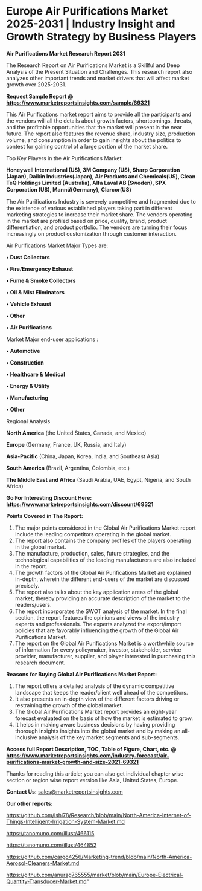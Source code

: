# Europe Air Purifications Market 2025-2031 | Industry Insight and Growth Strategy by Business Players

<strong>Air Purifications Market Research Report 2031</strong>

The Research Report on Air Purifications Market is a Skillful and Deep Analysis of the Present Situation and Challenges. This research report also analyzes other important trends and market drivers that will affect market growth over 2025-2031.

<strong>Request Sample Report @ <a href=https://www.marketreportsinsights.com/sample/69321>https://www.marketreportsinsights.com/sample/69321</a></strong>

This Air Purifications market report aims to provide all the participants and the vendors will all the details about growth factors, shortcomings, threats, and the profitable opportunities that the market will present in the near future. The report also features the revenue share, industry size, production volume, and consumption in order to gain insights about the politics to contest for gaining control of a large portion of the market share.

Top Key Players in the Air Purifications Market:

<strong>Honeywell International (US), 3M Company (US), Sharp Corporation (Japan), Daikin Industries(Japan), Air Products and Chemicals(US), Clean TeQ Holdings Limited (Australia), Alfa Laval AB (Sweden), SPX Corporation (US), Mannứꙺ(Germany), Clarcor(US)</strong>

The Air Purifications Industry is severely competitive and fragmented due to the existence of various established players taking part in different marketing strategies to increase their market share. The vendors operating in the market are profiled based on price, quality, brand, product differentiation, and product portfolio. The vendors are turning their focus increasingly on product customization through customer interaction.

Air Purifications Market Major Types are:

<strong>• Dust Collectors

• Fire/Emergency Exhaust

• Fume & Smoke Collectors

• Oil & Mist Eliminators

• Vehicle Exhaust

• Other

• Air Purifications</strong>

Market Major end-user applications :

<strong>• Automotive

• Construction

• Healthcare & Medical

• Energy & Utility

• Manufacturing

• Other</strong>

Regional Analysis

</u><strong><b>North America</b></strong> (the United States, Canada, and Mexico)

<strong><b>Europe </b></strong>(Germany, France, UK, Russia, and Italy)

<strong><b>Asia-Pacific</b></strong> (China, Japan, Korea, India, and Southeast Asia)

<strong><b>South America</b></strong> (Brazil, Argentina, Colombia, etc.)

<strong><b>The Middle East and Africa</b></strong> (Saudi Arabia, UAE, Egypt, Nigeria, and South Africa)

<strong>Go For Interesting Discount Here: <a href=https://www.marketreportsinsights.com/discount/69321>https://www.marketreportsinsights.com/discount/69321</a></strong>

<strong>Points Covered in The Report:</strong>
<ol>
  <li>The major points considered in the Global Air Purifications Market report include the leading competitors operating in the global market.</li>
  <li>The report also contains the company profiles of the players operating in the global market.</li>
  <li>The manufacture, production, sales, future strategies, and the technological capabilities of the leading manufacturers are also included in the report.</li>
  <li>The growth factors of the Global Air Purifications Market are explained in-depth, wherein the different end-users of the market are discussed precisely.</li>
  <li>The report also talks about the key application areas of the global market, thereby providing an accurate description of the market to the readers/users.</li>
  <li>The report incorporates the SWOT analysis of the market. In the final section, the report features the opinions and views of the industry experts and professionals. The experts analyzed the export/import policies that are favorably influencing the growth of the Global Air Purifications Market.</li>
  <li>The report on the Global Air Purifications Market is a worthwhile source of information for every policymaker, investor, stakeholder, service provider, manufacturer, supplier, and player interested in purchasing this research document.</li>
</ol>
<strong>Reasons for Buying Global Air Purifications Market Report:</strong>

<ol>
  <li>The report offers a detailed analysis of the dynamic competitive landscape that keeps the reader/client well ahead of the competitors.</li>
  <li>It also presents an in-depth view of the different factors driving or restraining the growth of the global market.</li>
  <li>The Global Air Purifications Market report provides an eight-year forecast evaluated on the basis of how the market is estimated to grow.</li>
  <li>It helps in making aware business decisions by having providing thorough insights insights into the global market and by making an all-inclusive analysis of the key market segments and sub-segments.</li>
</ol>
<strong>Access full Report Description, TOC, Table of Figure, Chart, etc. @ <a href=https://www.marketreportsinsights.com/industry-forecast/air-purifications-market-growth-and-size-2021-69321>https://www.marketreportsinsights.com/industry-forecast/air-purifications-market-growth-and-size-2021-69321</a></strong>


Thanks for reading this article; you can also get individual chapter wise section or region wise report version like Asia, United States, Europe.

<strong>Contact Us:</strong>
sales@marketreportsinsights.com

<strong>Our other reports:</strong>

<a href=https://github.com/Ishi78/Research/blob/main/North-America-Internet-of-Things-Intelligent-Irrigation-System-Market.md>https://github.com/Ishi78/Research/blob/main/North-America-Internet-of-Things-Intelligent-Irrigation-System-Market.md</a>

<a href=https://tanomuno.com/illust/466115>https://tanomuno.com/illust/466115</a>

<a href=https://tanomuno.com/illust/464852>https://tanomuno.com/illust/464852</a>

<a href=https://github.com/cargo4256/Marketing-trend/blob/main/North-America-Aerosol-Cleaners-Market.md>https://github.com/cargo4256/Marketing-trend/blob/main/North-America-Aerosol-Cleaners-Market.md</a>

<a href=https://github.com/anurag765555/market/blob/main/Europe-Electrical-Quantity-Transducer-Market.md>https://github.com/anurag765555/market/blob/main/Europe-Electrical-Quantity-Transducer-Market.md</a>"
